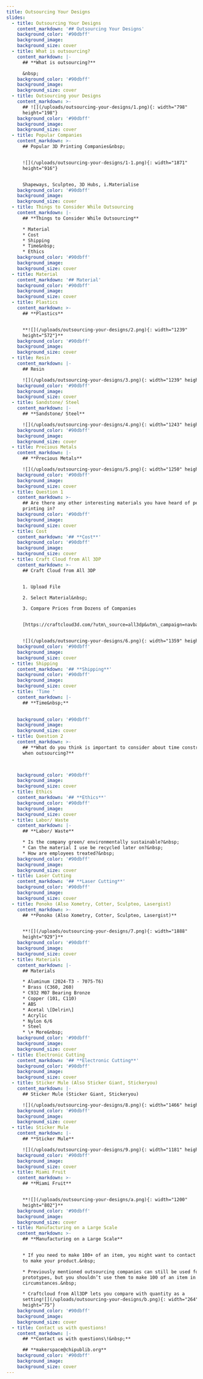 ```yaml
---
title: Outsourcing Your Designs
slides:
  - title: Outsourcing Your Designs
    content_markdown: '## Outsourcing Your Designs'
    background_color: '#90dbff'
    background_image:
    background_size: cover
  - title: What is outsourcing?
    content_markdown: |-
      ## **What is outsourcing?**

      &nbsp;
    background_color: '#90dbff'
    background_image:
    background_size: cover
  - title: Outsourcing your Designs
    content_markdown: >-
      ## ![](/uploads/outsourcing-your-designs/1.png){: width="798"
      height="198"}
    background_color: '#90dbff'
    background_image:
    background_size: cover
  - title: Popular Companies
    content_markdown: >-
      ## Popular 3D Printing Companies&nbsp;


      ![](/uploads/outsourcing-your-designs/1-1.png){: width="1871"
      height="916"}


      Shapeways, Sculpteo, 3D Hubs, i.Materialise
    background_color: '#90dbff'
    background_image:
    background_size: cover
  - title: Things to Consider While Outsourcing
    content_markdown: |-
      ## **Things to Consider While Outsourcing**

      * Material
      * Cost
      * Shipping
      * Time&nbsp;
      * Ethics
    background_color: '#90dbff'
    background_image:
    background_size: cover
  - title: Material
    content_markdown: '## Material'
    background_color: '#90dbff'
    background_image:
    background_size: cover
  - title: Plastics
    content_markdown: >-
      ## **Plastics**


      **![](/uploads/outsourcing-your-designs/2.png){: width="1239"
      height="572"}**
    background_color: '#90dbff'
    background_image:
    background_size: cover
  - title: Resin
    content_markdown: |-
      ## Resin

      ![](/uploads/outsourcing-your-designs/3.png){: width="1239" height="627"}
    background_color: '#90dbff'
    background_image:
    background_size: cover
  - title: Sandstone/ Steel
    content_markdown: |-
      ## **Sandstone/ Steel**

      ![](/uploads/outsourcing-your-designs/4.png){: width="1243" height="675"}
    background_color: '#90dbff'
    background_image:
    background_size: cover
  - title: Precious Metals
    content_markdown: |-
      ## **Precious Metals**

      ![](/uploads/outsourcing-your-designs/5.png){: width="1250" height="566"}
    background_color: '#90dbff'
    background_image:
    background_size: cover
  - title: Question 1
    content_markdown: >-
      ## Are there any other interesting materials you have heard of people 3D
      printing in?
    background_color: '#90dbff'
    background_image:
    background_size: cover
  - title: Cost
    content_markdown: '## **Cost**'
    background_color: '#90dbff'
    background_image:
    background_size: cover
  - title: Craft Cloud from All 3DP
    content_markdown: >-
      ## Craft Cloud from All 3DP


      1. Upload File

      2. Select Material&nbsp;

      3. Compare Prices from Dozens of Companies


      [https://craftcloud3d.com/?utm\_source=all3dp&utm\_campaign=navbar](https://craftcloud3d.com/?utm_source=all3dp&amp;utm_campaign=navbar)


      ![](/uploads/outsourcing-your-designs/6.png){: width="1359" height="610"}
    background_color: '#90dbff'
    background_image:
    background_size: cover
  - title: Shipping
    content_markdown: '## **Shipping**'
    background_color: '#90dbff'
    background_image:
    background_size: cover
  - title: 'Time '
    content_markdown: |-
      ## **Time&nbsp;**

      ​​​​​
    background_color: '#90dbff'
    background_image:
    background_size: cover
  - title: Question 2
    content_markdown: >-
      ## **What do you think is important to consider about time constraints
      when outsourcing?**


      ​​​​​
    background_color: '#90dbff'
    background_image:
    background_size: cover
  - title: Ethics
    content_markdown: '## **Ethics**'
    background_color: '#90dbff'
    background_image:
    background_size: cover
  - title: Labor/ Waste
    content_markdown: |-
      ## **Labor/ Waste**

      * Is the company green/ environmentally sustainable?&nbsp;
      * Can the material I use be recycled later on?&nbsp;
      * How are employees treated?&nbsp;
    background_color: '#90dbff'
    background_image:
    background_size: cover
  - title: Laser Cutting
    content_markdown: '## **Laser Cutting**'
    background_color: '#90dbff'
    background_image:
    background_size: cover
  - title: Ponoko (Also Xometry, Cotter, Sculpteo, Lasergist)
    content_markdown: >-
      ## **Ponoko (Also Xometry, Cotter, Sculpteo, Lasergist)**


      **![](/uploads/outsourcing-your-designs/7.png){: width="1888"
      height="929"}**
    background_color: '#90dbff'
    background_image:
    background_size: cover
  - title: Materials
    content_markdown: |-
      ## Materials

      * Aluminum (2024-T3 - 7075-T6)
      * Brass (C360, 260)
      * C932 M07 Bearing Bronze
      * Copper (101, C110)
      * ABS
      * Acetal \[Delrin\]
      * Acrylic
      * Nylon 6/6
      * Steel
      * \+ More&nbsp;
    background_color: '#90dbff'
    background_image:
    background_size: cover
  - title: Electronic Cutting
    content_markdown: '## **Electronic Cutting**'
    background_color: '#90dbff'
    background_image:
    background_size: cover
  - title: Sticker Mule (Also Sticker Giant, Stickeryou)
    content_markdown: |-
      ## Sticker Mule (Sticker Giant, Stickeryou)

      ![](/uploads/outsourcing-your-designs/8.png){: width="1466" height="910"}
    background_color: '#90dbff'
    background_image:
    background_size: cover
  - title: Sticker Mule
    content_markdown: |-
      ## **Sticker Mule**

      ![](/uploads/outsourcing-your-designs/9.png){: width="1181" height="884"}
    background_color: '#90dbff'
    background_image:
    background_size: cover
  - title: Miami Fruit
    content_markdown: >-
      ## **Miami Fruit**


      **![](/uploads/outsourcing-your-designs/a.png){: width="1200"
      height="802"}**
    background_color: '#90dbff'
    background_image:
    background_size: cover
  - title: Manufacturing on a Large Scale
    content_markdown: >-
      ## **Manufacturing on a Large Scale**


      * If you need to make 100+ of an item, you might want to contact a company
      to make your product.&nbsp;

      * Previously mentioned outsourcing companies can still be used for cheap
      prototypes, but you shouldn’t use them to make 100 of an item in most
      circumstances.&nbsp;

      * Craftcloud from All3DP lets you compare with quantity as a
      setting![](/uploads/outsourcing-your-designs/b.png){: width="264"
      height="75"}
    background_color: '#90dbff'
    background_image:
    background_size: cover
  - title: Contact us with questions!
    content_markdown: |-
      ## **Contact us with questions\!&nbsp;**

      ## **makerspace@chipublib.org**
    background_color: '#90dbff'
    background_image:
    background_size: cover
---
```



